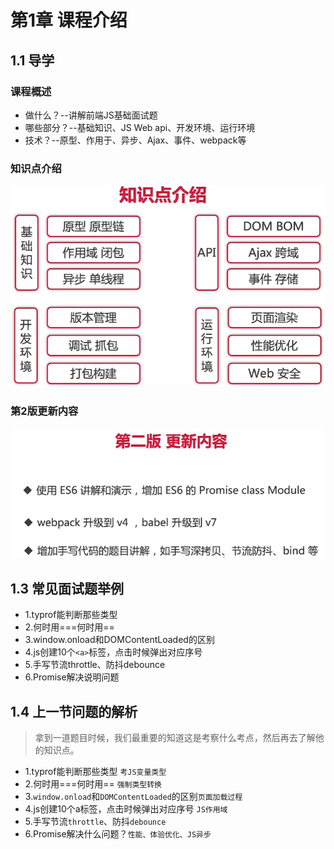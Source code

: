 # 第1章 课程介绍

## 1.1 导学 

### 课程概述
+ 做什么？--讲解前端JS基础面试题
+ 哪些部分？--基础知识、JS Web api、开发环境、运行环境
+ 技术？--原型、作用于、异步、Ajax、事件、webpack等

### 知识点介绍
![知识点介绍](images/1_1_知识点介绍.png)

### 第2版更新内容
![第2版更新内容](images/1_2第二版更新内容.png)

## 1.3 常见面试题举例

+ 1.typrof能判断那些类型
+ 2.何时用===何时用==
+ 3.window.onload和DOMContentLoaded的区别
+ 4.js创建10个`<a>`标签，点击时候弹出对应序号
+ 5.手写节流throttle、防抖debounce
+ 6.Promise解决说明问题

## 1.4 上一节问题的解析

> 拿到一道题目时候，我们最重要的知道这是考察什么考点，然后再去了解他的知识点。

+ 1.typrof能判断那些类型 `考JS变量类型`
+ 2.何时用===何时用== `强制类型转换`
+ 3.`window.onload`和`DOMContentLoaded`的区别`页面加载过程`
+ 4.js创建10个a标签，点击时候弹出对应序号 `JS作用域`
+ 5.手写节流`throttle`、防抖`debounce`
+ 6.Promise解决什么问题？`性能、体验优化、JS异步`
